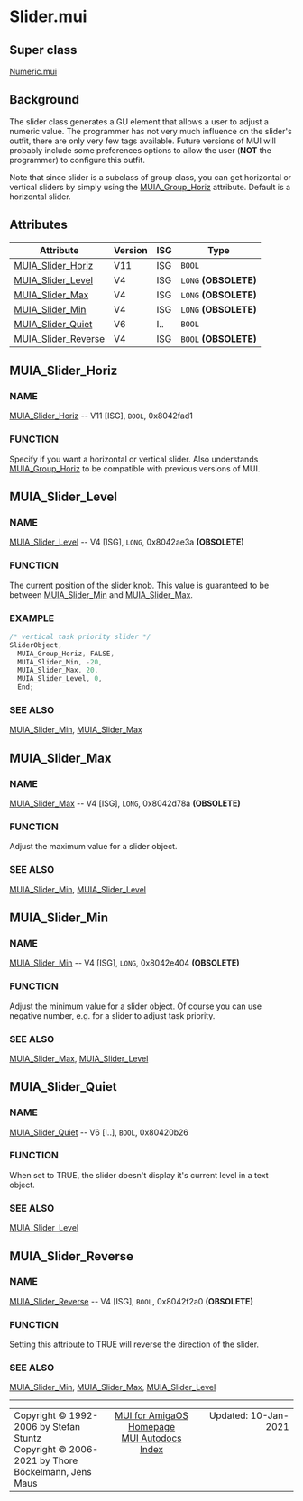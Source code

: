 # Slider.mui
## Super class
[Numeric.mui](MUI_Numeric.md)
## Background
The slider class generates a GU element that allows a user to adjust a
numeric value. The programmer has not very much influence on the slider's
outfit, there are only very few tags available. Future versions of MUI will
probably include some preferences options to allow the user (**NOT** the
programmer) to configure this outfit.

Note that since slider is a subclass of group class, you can get horizontal
or vertical sliders by simply using the [MUIA_Group_Horiz](MUI_Group.md/#MUIA_Group_Horiz) attribute. Default
is a horizontal slider.
## Attributes
Attribute|Version|ISG|Type
---------|-------|---|----
[MUIA_Slider_Horiz](MUI_Slider.md/#MUIA_Slider_Horiz)|V11|ISG|`BOOL`
[MUIA_Slider_Level](MUI_Slider.md/#MUIA_Slider_Level)|V4|ISG|`LONG` **(OBSOLETE)**
[MUIA_Slider_Max](MUI_Slider.md/#MUIA_Slider_Max)|V4|ISG|`LONG` **(OBSOLETE)**
[MUIA_Slider_Min](MUI_Slider.md/#MUIA_Slider_Min)|V4|ISG|`LONG` **(OBSOLETE)**
[MUIA_Slider_Quiet](MUI_Slider.md/#MUIA_Slider_Quiet)|V6|I..|`BOOL`
[MUIA_Slider_Reverse](MUI_Slider.md/#MUIA_Slider_Reverse)|V4|ISG|`BOOL` **(OBSOLETE)**

## MUIA_Slider_Horiz
### NAME
[MUIA_Slider_Horiz](MUI_Slider.md/#MUIA_Slider_Horiz) -- V11 [ISG], `BOOL`, 0x8042fad1

### FUNCTION
Specify if you want a horizontal or vertical slider. Also understands
[MUIA_Group_Horiz](MUI_Group.md/#MUIA_Group_Horiz) to be compatible with previous versions of MUI.

## MUIA_Slider_Level
### NAME
[MUIA_Slider_Level](MUI_Slider.md/#MUIA_Slider_Level) -- V4 [ISG], `LONG`, 0x8042ae3a **(OBSOLETE)**

### FUNCTION
The current position of the slider knob. This value is guaranteed to be
between [MUIA_Slider_Min](MUI_Slider.md/#MUIA_Slider_Min) and [MUIA_Slider_Max](MUI_Slider.md/#MUIA_Slider_Max).

### EXAMPLE
```c++
/* vertical task priority slider */
SliderObject,
  MUIA_Group_Horiz, FALSE,
  MUIA_Slider_Min, -20,
  MUIA_Slider_Max, 20,
  MUIA_Slider_Level, 0,
  End;
```

### SEE ALSO
[MUIA_Slider_Min](MUI_Slider.md/#MUIA_Slider_Min), [MUIA_Slider_Max](MUI_Slider.md/#MUIA_Slider_Max)

## MUIA_Slider_Max
### NAME
[MUIA_Slider_Max](MUI_Slider.md/#MUIA_Slider_Max) -- V4 [ISG], `LONG`, 0x8042d78a **(OBSOLETE)**

### FUNCTION
Adjust the maximum value for a slider object.

### SEE ALSO
[MUIA_Slider_Min](MUI_Slider.md/#MUIA_Slider_Min), [MUIA_Slider_Level](MUI_Slider.md/#MUIA_Slider_Level)

## MUIA_Slider_Min
### NAME
[MUIA_Slider_Min](MUI_Slider.md/#MUIA_Slider_Min) -- V4 [ISG], `LONG`, 0x8042e404 **(OBSOLETE)**

### FUNCTION
Adjust the minimum value for a slider object. Of course you can use negative
number, e.g. for a slider to adjust task priority.

### SEE ALSO
[MUIA_Slider_Max](MUI_Slider.md/#MUIA_Slider_Max), [MUIA_Slider_Level](MUI_Slider.md/#MUIA_Slider_Level)

## MUIA_Slider_Quiet
### NAME
[MUIA_Slider_Quiet](MUI_Slider.md/#MUIA_Slider_Quiet) -- V6 [I..], `BOOL`, 0x80420b26

### FUNCTION
When set to TRUE, the slider doesn't display it's current level in a text
object.

### SEE ALSO
[MUIA_Slider_Level](MUI_Slider.md/#MUIA_Slider_Level)

## MUIA_Slider_Reverse
### NAME
[MUIA_Slider_Reverse](MUI_Slider.md/#MUIA_Slider_Reverse) -- V4 [ISG], `BOOL`, 0x8042f2a0 **(OBSOLETE)**

### FUNCTION
Setting this attribute to TRUE will reverse the direction of the slider.

### SEE ALSO
[MUIA_Slider_Min](MUI_Slider.md/#MUIA_Slider_Min), [MUIA_Slider_Max](MUI_Slider.md/#MUIA_Slider_Max), [MUIA_Slider_Level](MUI_Slider.md/#MUIA_Slider_Level)

----
<table class='compact' style='border: none; border-spacing: 0px; margin: 0px' width='100%'>
<tr>
<td style='text-align: left; vertical-align: top' width='33%'>Copyright &copy 1992-2006 by Stefan Stuntz<br>Copyright &copy 2006-2021 by Thore B&ouml;ckelmann, Jens Maus</TD>
<td style='text-align: center; vertical-align: top' width='33%'>
<a href=http://muidev.de>MUI for AmigaOS Homepage</a><br>
<a href=http://muidev.de/wiki/Documentation>MUI Autodocs Index</a>
</td>
<td style='text-align: right; vertical-align: top' width='33%'>Updated: 10-Jan-2021</td>
</tr>
</table>
